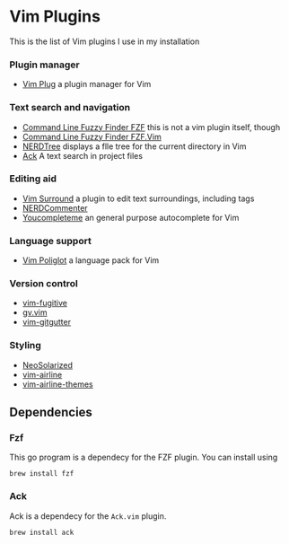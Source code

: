 # Vim Plugins

This is the list of Vim plugins I use in my installation

### Plugin manager
- [Vim Plug](https://github.com/junegunn/vim-plug) a plugin manager for Vim

### Text search and navigation
- [Command Line Fuzzy Finder FZF](https://github.com/junegunn/fzf) this is not a vim plugin itself, though
- [Command Line Fuzzy Finder FZF.Vim](https://github.com/junegunn/fzf.vim)
- [NERDTree](https://github.com/scrooloose/nerdtree) displays a flle tree for the current directory in Vim
- [Ack](https://github.com/mileszs/ack.vim) A text search in project files

### Editing aid
- [Vim Surround](https://github.com/tpope/vim-surround) a plugin to edit text surroundings, including tags
- [NERDCommenter](https://github.com/scrooloose/nerdcommenter)
- [Youcompleteme](https://github.com/valloric/youcompleteme) an general purpose autocomplete for Vim

### Language support
- [Vim Poliglot](https://github.com/sheerun/vim-polyglot) a language pack for Vim 

### Version control
- [vim-fugitive](https://github.com/tpope/vim-fugitive)
- [gv.vim](https://github.com/junegunn/gv.vim)
- [vim-gitgutter](https://github.com/airblade/vim-gitgutter)

### Styling 
- [NeoSolarized](https://github.com/iCyMind/NeoSolarized)
- [vim-airline](https://github.com/vim-airline/vim-airline)
- [vim-airline-themes](https://github.com/vim-airline/vim-airline-themes)

## Dependencies

### Fzf

This go program is a dependecy for the FZF plugin. You can install using

```
brew install fzf
```

### Ack

Ack is a dependecy for the `Ack.vim` plugin.

```
brew install ack
```
